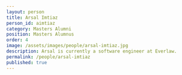 ```yaml
---
layout: person  
title: Arsal Imtiaz
person_id: aimtiaz
category: Masters Alumni 
position: Masters Alumnus 
order: 4
image: /assets/images/people/arsal-imtiaz.jpg
description: Arsal is currently a software engineer at Everlaw. 
permalink: /people/arsal-imtiaz
published: true
---
```

